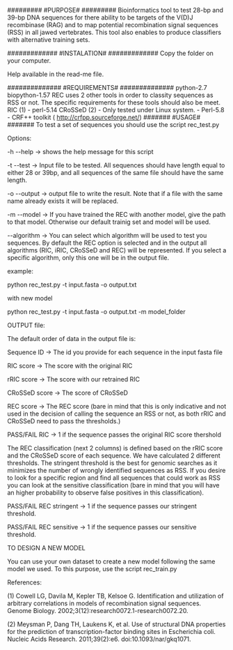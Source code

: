 #########
#PURPOSE#
#########
Bioinformatics tool to test 28-bp and 39-bp DNA sequences for there ability to be targets of the V(D)J recombinase (RAG) and to map potential recombination signal sequences (RSS) in all jawed vertebrates. This tool also enables to produce classifiers with alternative training sets.

#############
#INSTALATION#
#############
Copy the folder on your computer.

Help available in the read-me file.

##############
#REQUIREMENTS#
##############
python-2.7
biopython-1.57
REC uses 2 other tools in order to classity sequences as RSS or not. 
The specific requirements for these tools should also be meet.
RIC (1) - perl-5.14
CRoSSeD (2) - Only tested under Linux system.
        - Perl-5.8
        - CRF++ toolkit ( http://crfpp.sourceforge.net/)
#######
#USAGE#
#######
To test a set of sequences you should use the script rec_test.py

Options:

-h --help -> shows the help message for this script

-t --test -> Input file to be tested. All sequences should have length equal to either 28 or 39bp, and all sequences of the same file should have the same length.

-o --output -> output file to write the result. Note that if a file with the same name already exists it will be replaced.

-m --model -> If you have trained the REC with another model, give the path to that model. Otherwise our default trainig set and model will be used.

--algorithm -> You can select which algorithm will be used to test you sequences. By default the REC option is selected and in the output all algorithms (RIC, iRIC, CRoSSeD and REC) will be represented. If you select a specific algorithm, only this one will be in the output file.

example:

python rec_test.py -t input.fasta -o output.txt

with new model

python rec_test.py -t input.fasta -o output.txt -m model_folder 


OUTPUT file:

The default order of data in the output file is:

Sequence ID -> The id you provide for each sequence in the input fasta file

RIC score -> The score with the original RIC

rRIC score -> The score with our retrained RIC

CRoSSeD score -> The score of CRoSSeD

REC score -> The REC score (bare in mind that this is only indicative and not used in the decision of calling the sequence an RSS or not, as both rRIC and CRoSSeD need to pass the thresholds.)

PASS/FAIL RIC -> 1 if the sequence passes the original RIC score thershold

The REC classification (next 2 columns) is defined based on the rRIC score and the CRoSSeD score of each sequence. We have calculated 2 different thresholds. The stringent threshold is the best for genomic searches as it minimizes the number of wrongly identified sequences as RSS. If you desire to look for a specific region and find all sequences that could work as RSS you can look at the sensitive classification (bare in mind that you will have an higher probability to observe false positives in this classification).

PASS/FAIL REC stringent -> 1 if the sequence passes our stringent threshold.

PASS/FAIL REC sensitive -> 1 if the sequence passes our sensitive threshold.

TO DESIGN A NEW MODEL

You can use your own dataset to create a new model following the same model we used. To this purpose, use the script rec_train.py


References:

(1) Cowell LG, Davila M, Kepler TB, Kelsoe G. Identification and utilization of arbitrary correlations in models of recombination signal sequences. Genome Biology. 2002;3(12):research0072.1-research0072.20.

(2) Meysman P, Dang TH, Laukens K, et al. Use of structural DNA properties for the prediction of transcription-factor binding sites in Escherichia coli. Nucleic Acids Research. 2011;39(2):e6. doi:10.1093/nar/gkq1071.

